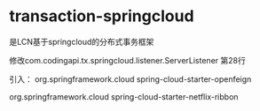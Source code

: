 # transaction-springcloud 

是LCN基于springcloud的分布式事务框架

修改com.codingapi.tx.springcloud.listener.ServerListener 第28行

引入：
<dependency>
    <groupId>org.springframework.cloud</groupId>
    <artifactId>spring-cloud-starter-openfeign</artifactId>
</dependency>

<dependency>
    <groupId>org.springframework.cloud</groupId>
    <artifactId>spring-cloud-starter-netflix-ribbon</artifactId>
</dependency>